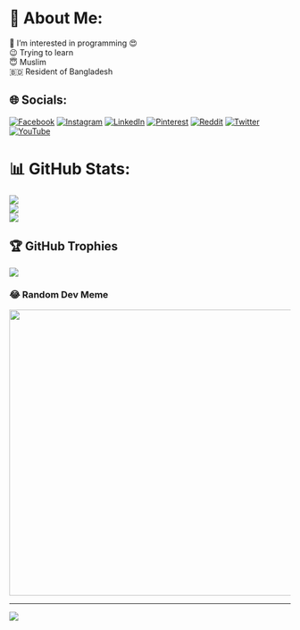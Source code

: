 # 💫 About Me:
👀 I’m interested in programming 😍<br>😉 Trying to learn<br>😇 Muslim<br>🇧🇩 Resident of Bangladesh


## 🌐 Socials:
[![Facebook](https://img.shields.io/badge/Facebook-%231877F2.svg?logo=Facebook&logoColor=white)](https://facebook.com/l4zydn3v1l) [![Instagram](https://img.shields.io/badge/Instagram-%23E4405F.svg?logo=Instagram&logoColor=white)](https://instagram.com/l4zydn3v1l) [![LinkedIn](https://img.shields.io/badge/LinkedIn-%230077B5.svg?logo=linkedin&logoColor=white)](https://linkedin.com/in/l4zydn3v1l) [![Pinterest](https://img.shields.io/badge/Pinterest-%23E60023.svg?logo=Pinterest&logoColor=white)](https://pinterest.com/l4zydn3v1l) [![Reddit](https://img.shields.io/badge/Reddit-%23FF4500.svg?logo=Reddit&logoColor=white)](https://reddit.com/user/l4zydn3v1l) [![Twitter](https://img.shields.io/badge/Twitter-%231DA1F2.svg?logo=Twitter&logoColor=white)](https://twitter.com/l4zydn3v1l) [![YouTube](https://img.shields.io/badge/YouTube-%23FF0000.svg?logo=YouTube&logoColor=white)](https://youtube.com/@l4zydn3v1l) 
# 📊 GitHub Stats:
![](https://github-readme-stats.vercel.app/api?username=l4zydn3v1l&theme=dark&hide_border=false&include_all_commits=true&count_private=true)<br/>
![](https://github-readme-streak-stats.herokuapp.com/?user=l4zydn3v1l&theme=dark&hide_border=false)<br/>
![](https://github-readme-stats.vercel.app/api/top-langs/?username=l4zydn3v1l&theme=dark&hide_border=false&include_all_commits=true&count_private=true&layout=compact)

## 🏆 GitHub Trophies
![](https://github-profile-trophy.vercel.app/?username=l4zydn3v1l&theme=dark_dimmed&no-frame=false&no-bg=false&margin-w=4)

### 😂 Random Dev Meme
<img src="https://random-memer.herokuapp.com/" width="512px"/>

---
[![](https://visitcount.itsvg.in/api?id=l4zydn3v1l&icon=0&color=0)](https://visitcount.itsvg.in)

<!-- Proudly created with GPRM ( https://gprm.itsvg.in ) -->
